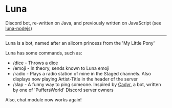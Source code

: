 # Luna
Discord bot, re-written on Java, and previously written on JavaScript (see [luna-nodejs](https://github.com/TwlghtDrgn/Luna/tree/luna-nodejs))
___
Luna is a bot, named after an alicorn princess from the 'My Little Pony'

Luna has some commands, such as:
- /dice - Throws a dice
- /emoji - In theory, sends known to Luna emoji
- /radio - Plays a radio station of mine in the Staged channels. Also displays now playing Artist-Title in the header of the server
- /slap - A funny way to ping someone. Inspired by [Cadyr](https://udj.at/cadyr), a bot, written by one of 'PuffersWorld' Discord server owners

Also, chat module now works again!
